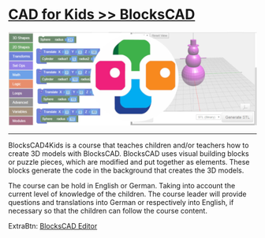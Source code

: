 # [CAD for Kids >> BlocksCAD](./index.md)


![](FeatureImage.png)

---

BlocksCAD4Kids is a course that teaches children and/or teachers how to create 3D models with BlocksCAD. BlocksCAD uses visual building blocks or puzzle pieces, which are modified and put together as elements. These blocks generate the code in the background that creates the 3D models.

The course can be hold in English or German. Taking into account the current level of knowledge of the children. The course leader will provide questions and translations into German or respectively into English, if necessary so that the children can follow the course content.

ExtraBtn: [BlocksCAD Editor](https://www.blockscad3d.com/editor/)
